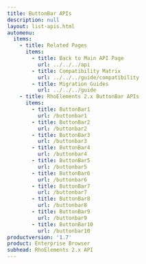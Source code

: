 ```yaml
---
title: ButtonBar APIs
description: null
layout: list-apis.html
automenu:
  items:
    - title: Related Pages
      items:
        - title: Back to Main API Page
          url: ../../../api
        - title: Compatibility Matrix
          url: ../../../guide/compatibility
        - title: Migration Guides
          url: ../../../guide
    - title: RhoElements 2.x ButtonBar APIs
      items:
        - title: ButtonBar1
          url: /buttonbar1
        - title: ButtonBar2
          url: /buttonbar2
        - title: ButtonBar3
          url: /buttonbar3
        - title: ButtonBar4
          url: /buttonbar4
        - title: ButtonBar5
          url: /buttonbar5
        - title: ButtonBar6
          url: /buttonbar6
        - title: ButtonBar7
          url: /buttonbar7
        - title: ButtonBar8
          url: /buttonbar8
        - title: ButtonBar9
          url: /buttonbar9
        - title: ButtonBar10
          url: /buttonbar10          
productversion: '1.7'
product: Enterprise Browser
subhead: RhoElements 2.x API
---
```


